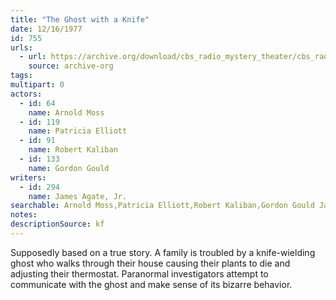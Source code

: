 ```yaml
---
title: "The Ghost with a Knife"
date: 12/16/1977
id: 755
urls: 
  - url: https://archive.org/download/cbs_radio_mystery_theater/cbs_radio_mystery_theater-0751-0800.zip/cbs_radio_mystery_theater-0751-0800%2Fcbsrmt_0755_the_ghost_with_a_knife.mp3
    source: archive-org
tags: 
multipart: 0
actors:  
  - id: 64
    name: Arnold Moss  
  - id: 119
    name: Patricia Elliott  
  - id: 91
    name: Robert Kaliban  
  - id: 133
    name: Gordon Gould
writers:  
  - id: 294
    name: James Agate, Jr.
searchable: Arnold Moss,Patricia Elliott,Robert Kaliban,Gordon Gould James Agate, Jr.
notes: 
descriptionSource: kf
---
```

Supposedly based on a true story. A family is troubled by a knife-wielding ghost who walks through their house causing their plants to die and adjusting their thermostat. Paranormal investigators attempt to communicate with the ghost and make sense of its bizarre behavior.